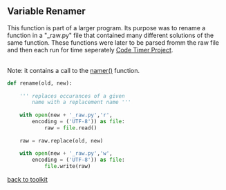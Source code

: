 ## Variable Renamer

This function is part of a larger program. Its purpose was to rename a function in a "\_raw.py" file that contained many different solutions of the same function. These functions were later to be parsed fromm the raw file and then each run for time seperately [Code Timer Project](/code_timer.md).

<br>Note: it contains a call to the [namer()](/namer.md) function.

```python
def rename(old, new):
    
    ''' replaces occurances of a given
        name with a replacement name '''
    
    with open(new + '_raw.py','r',
        encoding = ('UTF-8')) as file:
            raw = file.read()
            
    raw = raw.replace(old, new)
    
    with open(new + '_raw.py','w',
        encoding = ('UTF-8')) as file:
            file.write(raw)
```



[back to toolkit](/toolkit)
